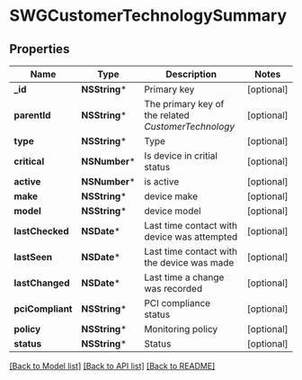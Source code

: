 # SWGCustomerTechnologySummary

## Properties
Name | Type | Description | Notes
------------ | ------------- | ------------- | -------------
**_id** | **NSString*** | Primary key | [optional] 
**parentId** | **NSString*** | The primary key of the related *CustomerTechnology* | [optional] 
**type** | **NSString*** | Type | [optional] 
**critical** | **NSNumber*** | Is device in critial status | [optional] 
**active** | **NSNumber*** | is active | [optional] 
**make** | **NSString*** | device make | [optional] 
**model** | **NSString*** | device model | [optional] 
**lastChecked** | **NSDate*** | Last time contact with device was attempted | [optional] 
**lastSeen** | **NSDate*** | Last time contact with the device was made | [optional] 
**lastChanged** | **NSDate*** | Last time a change was recorded | [optional] 
**pciCompliant** | **NSString*** | PCI compliance status | [optional] 
**policy** | **NSString*** | Monitoring policy | [optional] 
**status** | **NSString*** | Status | [optional] 

[[Back to Model list]](../README.md#documentation-for-models) [[Back to API list]](../README.md#documentation-for-api-endpoints) [[Back to README]](../README.md)


